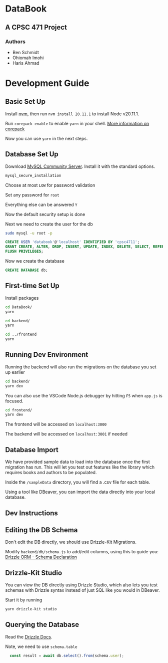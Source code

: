 # DataBook

## A CPSC 471 Project

### Authors

- Ben Schmidt
- Ohiomah Imohi
- Haris Ahmad

# Development Guide

## Basic Set Up

Install [nvm](https://github.com/nvm-sh/nvm), then run `nvm install 20.11.1` to install Node v20.11.1.

Run `corepack enable` to enable `yarn` in your shell. [More information on corepack](https://yarnpkg.com/corepack)

Now you can use `yarn` in the next steps.

## Database Set Up

Download [MySQL Community Server](https://dev.mysql.com/downloads/mysql/). Install it with the standard options.

```bash
mysql_secure_installation
```
Choose at most `LOW` for password validation

Set any password for `root`

Everything else can be answered `Y`

Now the default security setup is done

Next we need to create the user for the db

```bash
sudo mysql -u root -p
```

```sql
CREATE USER 'databook'@'localhost' IDENTIFIED BY 'cpsc4711';
GRANT CREATE, ALTER, DROP, INSERT, UPDATE, INDEX, DELETE, SELECT, REFERENCES, RELOAD on *.* TO 'databook'@'localhost' WITH GRANT OPTION;
FLUSH PRIVILEGES;
```
Now we create the database
```sql
CREATE DATABASE db;
```

## First-time Set Up

Install packages
```bash
cd DataBook/
yarn

cd backend/
yarn

cd ../frontend
yarn
```

## Running Dev Environment

Running the backend will also run the migrations on the database you set up earlier
```bash
cd backend/
yarn dev
```
You can also use the VSCode Node.js debugger by hitting `F5` when `app.js` is focused.


```bash
cd frontend/
yarn dev
```

The frontend will be accessed on `localhost:3000`

The backend will be accessed on `localhost:3001` if needed

## Database Import

We have provided sample data to load into the database once the first migration has run. This will let you test out features like the library which requires books and authors to be populated.

Inside the `/sampleData` directory, you will find a .csv file for each table.

Using a tool like DBeaver, you can import the data directly into your local database.

## Dev Instructions

## Editing the DB Schema

Don't edit the DB directly, we should use Drizzle-Kit Migrations.

Modify `backend/db/schema.js` to add/edit columns, using this to guide you: [Drizzle ORM - Schema Declaration](https://orm.drizzle.team/docs/sql-schema-declaration)


## Drizzle-Kit Studio

You can view the DB directly using Drizzle Studio, which also lets you test schemas with Drizzle syntax instead of just SQL like you would in DBeaver.

Start it by running

```bash
yarn drizzle-kit studio
```

## Querying the Database

Read the [Drizzle Docs](https://orm.drizzle.team/docs/select).

Note, we need to use `schema.table`
```javascript
  const result = await db.select().from(schema.user);
```

